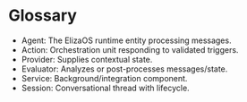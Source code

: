 # Glossary

- Agent: The ElizaOS runtime entity processing messages.
- Action: Orchestration unit responding to validated triggers.
- Provider: Supplies contextual state.
- Evaluator: Analyzes or post-processes messages/state.
- Service: Background/integration component.
- Session: Conversational thread with lifecycle.
